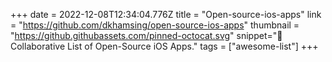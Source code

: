 +++
date = 2022-12-08T12:34:04.776Z
title = "Open-source-ios-apps"
link = "https://github.com/dkhamsing/open-source-ios-apps"
thumbnail = "https://github.githubassets.com/pinned-octocat.svg"
snippet=":iphone: Collaborative List of Open-Source iOS Apps."
tags = ["awesome-list"]
+++
